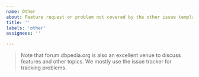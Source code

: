 ```yaml
---
name: Other
about: Feature request or problem not covered by the other issue templates
title: ''
labels: 'other'
assignees: ''

---
```


> Note that forum.dbpedia.org is also an excellent venue to discuss features and other topics. We mostly use the issue tracker for tracking problems. 
